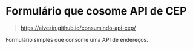 # Formulário que cosome API de CEP

>https://alvezin.github.io/consumindo-api-cep/

Formulário simples que consome uma API de endereços.
